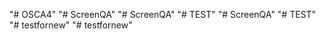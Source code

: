 "# OSCA4" 
"# ScreenQA" 
"# ScreenQA" 
"# TEST" 
"# ScreenQA" 
"# TEST" 
"# testfornew" 
"# testfornew" 
